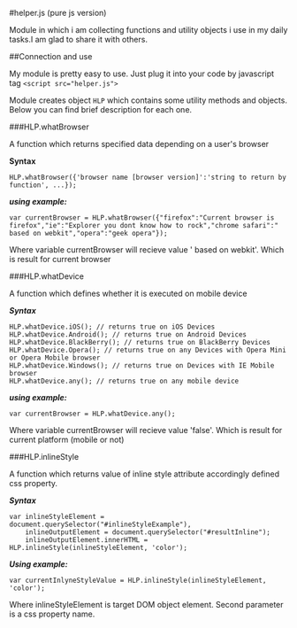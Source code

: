 #helper.js (pure js version)


Module in which i am collecting functions and utility objects i use in my daily tasks.I am glad to share it with others.

##Connection and use

My module is pretty easy to use. Just plug it into your code by javascript tag `<script src="helper.js">`

Module creates object `HLP` which contains some utility methods and objects. Below you can find brief description for each one.


###HLP.whatBrowser

A function which returns specified data depending on a user's browser

**Syntax**

```
HLP.whatBrowser({'browser name [browser version]':'string to return by function', ...});
```

***using example:***

```
var currentBrowser = HLP.whatBrowser({"firefox":"Current browser is firefox","ie":"Explorer you dont know how to rock","chrome safari":" based on webkit","opera":"geek opera"});
```

Where variable currentBrowser will recieve value ' based on webkit'. Which is result for current browser

###HLP.whatDevice

A function which defines whether it is executed on mobile device

***Syntax***

```
HLP.whatDevice.iOS(); // returns true on iOS Devices
HLP.whatDevice.Android(); // returns true on Android Devices
HLP.whatDevice.BlackBerry(); // returns true on BlackBerry Devices
HLP.whatDevice.Opera(); // returns true on any Devices with Opera Mini or Opera Mobile browser
HLP.whatDevice.Windows(); // returns true on Devices with IE Mobile browser
HLP.whatDevice.any(); // returns true on any mobile device
```

***using example:***

```
var currentBrowser = HLP.whatDevice.any();
```

Where variable currentBrowser will recieve value 'false'. Which is result for current platform (mobile or not)

###HLP.inlineStyle

A function which returns value of inline style attribute accordingly defined css property.

***Syntax***

```
var inlineStyleElement = document.querySelector("#inlineStyleExample"),
	inlineOutputElement = document.querySelector("#resultInline");
	inlineOutputElement.innerHTML = HLP.inlineStyle(inlineStyleElement, 'color');
```

***Using example:***

```
var currentInlyneStyleValue = HLP.inlineStyle(inlineStyleElement, 'color');
```

Where inlineStyleElement is target DOM object element. Second parameter is a css property name.
